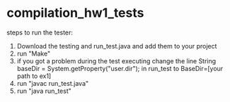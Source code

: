 # compilation_hw1_tests

steps to run the tester:
1. Download the testing and run_test.java and add them to your project 
2. run "Make"
3. if you got a problem during the test executing change the line String baseDir = System.getProperty("user.dir");
    in run_test to BaseDir=[your path to ex1]
5. run "javac run_test.java"
6. run "java run_test"
